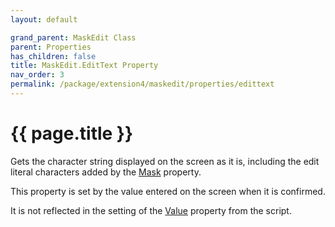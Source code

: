 ```yaml
---
layout: default

grand_parent: MaskEdit Class
parent: Properties
has_children: false
title: MaskEdit.EditText Property
nav_order: 3
permalink: /package/extension4/maskedit/properties/edittext
---
```

# {{ page.title }}

Gets the character string displayed on the screen as it is, including the edit literal characters added by the <a href="/package/extension4/maskedit/properties/mask">Mask</a> property.

This property is set by the value entered on the screen when it is confirmed.

It is not reflected in the setting of the <a href="/package/extension4/maskedit/properties/value">Value</a> property from the script.